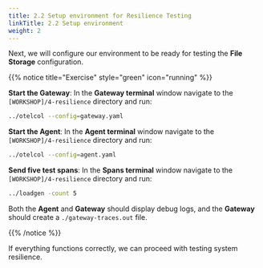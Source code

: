 ```yaml
---
title: 2.2 Setup environment for Resilience Testing
linkTitle: 2.2 Setup environment
weight: 2
---
```


Next, we will configure our environment to be ready for testing the **File Storage** configuration.

{{% notice title="Exercise" style="green" icon="running" %}}

**Start the Gateway**: In the **Gateway terminal** window navigate to the `[WORKSHOP]/4-resilience` directory and run:

```bash { title="Start the Gateway" }
../otelcol --config=gateway.yaml
```

**Start the Agent**: In the **Agent terminal** window navigate to the `[WORKSHOP]/4-resilience` directory and run:

```bash { title="Start the Agent" }
../otelcol --config=agent.yaml
```

**Send five test spans**: In the **Spans terminal** window navigate to the `[WORKSHOP]/4-resilience` directory and run:

```bash { title="Start Load Generator" }
../loadgen -count 5
```

Both the **Agent** and **Gateway** should display debug logs, and the **Gateway** should create a `./gateway-traces.out` file.

{{% /notice %}}

If everything functions correctly, we can proceed with testing system resilience.

